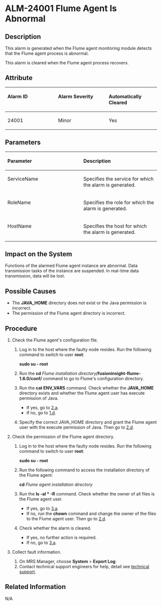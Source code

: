 # ALM-24001 Flume Agent Is Abnormal<a name="EN-US_TOPIC_0125375757"></a>

## Description<a name="s1e49773c61e64a808f251ed3da09a685"></a>

This alarm is generated when the Flume agent monitoring module detects that the Flume agent process is abnormal.

This alarm is cleared when the Flume agent process recovers.

## Attribute<a name="s4ac6f782fcdb460b93c8c177e18c3407"></a>

<a name="t1fb73eb50bd1409d84bca93a294f9f2c"></a>
<table><thead align="left"><tr id="r7f6f58d9968a439f9286ea81b2c312b2"><th class="cellrowborder" valign="top" width="33.33333333333333%" id="mcps1.1.4.1.1"><p id="af73cb151b99f45f1a2ec96c38e7acaea"><a name="af73cb151b99f45f1a2ec96c38e7acaea"></a><a name="af73cb151b99f45f1a2ec96c38e7acaea"></a><strong id="a98c81b55377d45b59f538c2aee3bb6c3"><a name="a98c81b55377d45b59f538c2aee3bb6c3"></a><a name="a98c81b55377d45b59f538c2aee3bb6c3"></a>Alarm ID</strong></p>
</th>
<th class="cellrowborder" valign="top" width="33.33333333333333%" id="mcps1.1.4.1.2"><p id="a493cb5fdc91044cdb5d3995609d38061"><a name="a493cb5fdc91044cdb5d3995609d38061"></a><a name="a493cb5fdc91044cdb5d3995609d38061"></a><strong id="ac5971aa3fcbf4f7385bbea7e676fe120"><a name="ac5971aa3fcbf4f7385bbea7e676fe120"></a><a name="ac5971aa3fcbf4f7385bbea7e676fe120"></a>Alarm Severity</strong></p>
</th>
<th class="cellrowborder" valign="top" width="33.33333333333333%" id="mcps1.1.4.1.3"><p id="ae7d0747409034215bea687914c56b2f8"><a name="ae7d0747409034215bea687914c56b2f8"></a><a name="ae7d0747409034215bea687914c56b2f8"></a><strong id="a6604b5464b71455484917755ef167c0a"><a name="a6604b5464b71455484917755ef167c0a"></a><a name="a6604b5464b71455484917755ef167c0a"></a>Automatically Cleared</strong></p>
</th>
</tr>
</thead>
<tbody><tr id="r2b7be4132a144b69970cd8af853365e2"><td class="cellrowborder" valign="top" width="33.33333333333333%" headers="mcps1.1.4.1.1 "><p id="a5b79eba6ab4445a6a3d42b269dba2687"><a name="a5b79eba6ab4445a6a3d42b269dba2687"></a><a name="a5b79eba6ab4445a6a3d42b269dba2687"></a>24001</p>
</td>
<td class="cellrowborder" valign="top" width="33.33333333333333%" headers="mcps1.1.4.1.2 "><p id="ad3b7a607e572404d879a92380b8f719c"><a name="ad3b7a607e572404d879a92380b8f719c"></a><a name="ad3b7a607e572404d879a92380b8f719c"></a>Minor</p>
</td>
<td class="cellrowborder" valign="top" width="33.33333333333333%" headers="mcps1.1.4.1.3 "><p id="abc241900d0eb467082f9af945904af19"><a name="abc241900d0eb467082f9af945904af19"></a><a name="abc241900d0eb467082f9af945904af19"></a>Yes</p>
</td>
</tr>
</tbody>
</table>

## Parameters<a name="s3a71e86087aa4fe7953438e378dbc96b"></a>

<a name="t88131d7ce2394d41b7aac4c065834981"></a>
<table><thead align="left"><tr id="ra35c5ce00cac417baae1bcbc92ffb168"><th class="cellrowborder" valign="top" width="50%" id="mcps1.1.3.1.1"><p id="a2fad63305f2b4a919a188c22a07e917f"><a name="a2fad63305f2b4a919a188c22a07e917f"></a><a name="a2fad63305f2b4a919a188c22a07e917f"></a><strong id="a3226de5a4d2f4e16851236f51484a5d3"><a name="a3226de5a4d2f4e16851236f51484a5d3"></a><a name="a3226de5a4d2f4e16851236f51484a5d3"></a>Parameter</strong></p>
</th>
<th class="cellrowborder" valign="top" width="50%" id="mcps1.1.3.1.2"><p id="ad2ebaa3ec1984e8ca8560aa4fc1b11b5"><a name="ad2ebaa3ec1984e8ca8560aa4fc1b11b5"></a><a name="ad2ebaa3ec1984e8ca8560aa4fc1b11b5"></a><strong id="a5693f35b55034bc4afebab13454f24da"><a name="a5693f35b55034bc4afebab13454f24da"></a><a name="a5693f35b55034bc4afebab13454f24da"></a>Description</strong></p>
</th>
</tr>
</thead>
<tbody><tr id="rc789f5282ade450298a6e7d8bc165371"><td class="cellrowborder" valign="top" width="50%" headers="mcps1.1.3.1.1 "><p id="ab421482ede0a41dd837e6991830a8d44"><a name="ab421482ede0a41dd837e6991830a8d44"></a><a name="ab421482ede0a41dd837e6991830a8d44"></a>ServiceName</p>
</td>
<td class="cellrowborder" valign="top" width="50%" headers="mcps1.1.3.1.2 "><p id="ab585450601c14c4ba677b4fa83d65ca2"><a name="ab585450601c14c4ba677b4fa83d65ca2"></a><a name="ab585450601c14c4ba677b4fa83d65ca2"></a>Specifies the service for which the alarm is generated.</p>
</td>
</tr>
<tr id="raef06a05866546bca9135ebd29e1a6f0"><td class="cellrowborder" valign="top" width="50%" headers="mcps1.1.3.1.1 "><p id="aa42e1efe65d2487d9178c06e2cc07458"><a name="aa42e1efe65d2487d9178c06e2cc07458"></a><a name="aa42e1efe65d2487d9178c06e2cc07458"></a>RoleName</p>
</td>
<td class="cellrowborder" valign="top" width="50%" headers="mcps1.1.3.1.2 "><p id="aaf66ef8732bd46b4a07578046b99d390"><a name="aaf66ef8732bd46b4a07578046b99d390"></a><a name="aaf66ef8732bd46b4a07578046b99d390"></a>Specifies the role for which the alarm is generated.</p>
</td>
</tr>
<tr id="rcadaf4b99cb44de1b99049f6ddc92740"><td class="cellrowborder" valign="top" width="50%" headers="mcps1.1.3.1.1 "><p id="aefbf2de81cdb4e31b3542852cb78a161"><a name="aefbf2de81cdb4e31b3542852cb78a161"></a><a name="aefbf2de81cdb4e31b3542852cb78a161"></a>HostName</p>
</td>
<td class="cellrowborder" valign="top" width="50%" headers="mcps1.1.3.1.2 "><p id="acee7470bf674471d9691e130e2f883db"><a name="acee7470bf674471d9691e130e2f883db"></a><a name="acee7470bf674471d9691e130e2f883db"></a>Specifies the host for which the alarm is generated.</p>
</td>
</tr>
</tbody>
</table>

## Impact on the System<a name="sec5cdb429ad64db5ae01519f5e2b0e40"></a>

Functions of the alarmed Flume agent instance are abnormal. Data transmission tasks of the instance are suspended. In real-time data transmission, data will be lost.

## Possible Causes<a name="s7cf692951fea45bda38aea227195c660"></a>

-   The  **JAVA\_HOME**  directory does not exist or the Java permission is incorrect.
-   The permission of the Flume agent directory is incorrect.

## Procedure<a name="s6cccc2754dfe475cae0ce5f5b67a02f7"></a>

1.  Check the Flume agent's configuration file.
    1.  Log in to the host where the faulty node resides. Run the following command to switch to user  **root**:

        **sudo su - root**

    2.  Run the  **cd** _Flume installation directory_**/fusioninsight-flume-1.6.0/conf/**  command to go to Flume's configuration directory.
    3.  Run the  **cat ENV\_VARS** command. Check whether the **JAVA\_HOME**  directory exists and whether the Flume agent user has execute permission of Java.
        -   If yes, go to  [2.a](#l4ff4f7d78b3546b7b22dcbf0a70372c3).
        -   If no, go to  [1.d](#le85a81eabaf44c0ca171ca70d8b10e0e).

    4.  <a name="le85a81eabaf44c0ca171ca70d8b10e0e"></a>Specify the correct JAVA\_HOME directory and grant the Flume agent user with the execute permission of Java. Then go to  [2.d](#l158cdb3b6a6946ffad602fc2e4da0d79).

2.  Check the permission of the Flume agent directory.
    1.  <a name="l4ff4f7d78b3546b7b22dcbf0a70372c3"></a>Log in to the host where the faulty node resides. Run the following command to switch to user  **root**:

        **sudo su - root**

    2.  Run the following command to access the installation directory of the Flume agent:

        **cd** _Flume agent installation directory_

    3.  Run the  **ls -al \* -R**  command. Check whether the owner of all files is the Flume agent user.
        -   If yes, go to  [3.a](#l55bc02e8a8bf4b94b995e0e32782214a).
        -   If no, run the  **chown** command and change the owner of the files to the Flume agent user. Then go to [2.d](#l158cdb3b6a6946ffad602fc2e4da0d79).

    4.  <a name="l158cdb3b6a6946ffad602fc2e4da0d79"></a>Check whether the alarm is cleared.
        -   If yes, no further action is required.
        -   If no, go to  [3.a](#l55bc02e8a8bf4b94b995e0e32782214a).

3.  Collect fault information.
    1.  <a name="l55bc02e8a8bf4b94b995e0e32782214a"></a>On MRS Manager, choose  **System**  \>  **Export Log**.
    2.  Contact technical support engineers for help, detail see  [technical support](https://docs.otc.t-systems.com/en-us/public/learnmore.html).


## Related Information<a name="s4a554ca579274684b770ea54947067ff"></a>

N/A

